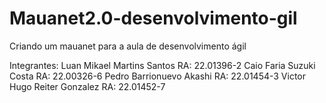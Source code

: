 # Mauanet2.0-desenvolvimento-gil
Criando um mauanet para a aula de desenvolvimento ágil

Integrantes:
Luan Mikael Martins Santos RA: 22.01396-2
Caio Faria Suzuki Costa RA: 22.00326-6
Pedro Barrionuevo Akashi RA: 22.01454-3
Victor Hugo Reiter Gonzalez RA: 22.01452-7
